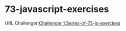 # 73-javascript-exercises

URL Challenger:[Challenger 1.Series-of-73-js-exercises](https://github.com/becodeorg/gnt-verou-1-26/tree/master/2.The-Hill/1.Series-of-73-js-exercises)
